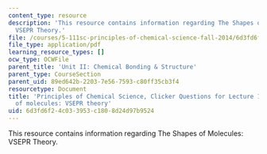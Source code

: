 ```yaml
---
content_type: resource
description: 'This resource contains information regarding The Shapes of Molecules:
  VSEPR Theory.'
file: /courses/5-111sc-principles-of-chemical-science-fall-2014/6d3fd6f24c033953c1808d24d97b9524_MIT5_111F14_Lec12Clkr.pdf
file_type: application/pdf
learning_resource_types: []
ocw_type: OCWFile
parent_title: 'Unit II: Chemical Bonding & Structure'
parent_type: CourseSection
parent_uid: 89ed642b-2203-7e56-7593-c80ff35cb3f4
resourcetype: Document
title: 'Principles of Chemical Science, Clicker Questions for Lecture 12: The shapes
  of molecules: VSEPR theory'
uid: 6d3fd6f2-4c03-3953-c180-8d24d97b9524
---
```

This resource contains information regarding The Shapes of Molecules: VSEPR Theory.

